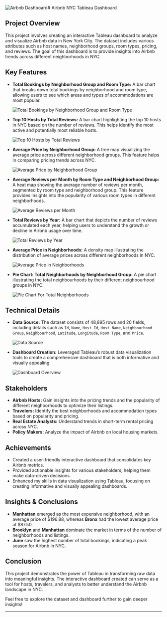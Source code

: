 ![Airbnb Dashboard](https://github.com/user-attachments/assets/15d71709-32ea-4ce3-988b-824bad1afd8f)# Airbnb NYC Tableau Dashboard

## Project Overview

This project involves creating an interactive Tableau dashboard to analyze and visualize Airbnb data in New York City. The dataset includes various attributes such as host names, neighborhood groups, room types, pricing, and reviews. The goal of this dashboard is to provide insights into Airbnb trends across different neighborhoods in NYC.

## Key Features

- **Total Bookings by Neighborhood Group and Room Type:** A bar chart that breaks down total bookings by neighborhood and room type, allowing users to see which areas and types of accommodations are most popular.
  
  ![Total Bookings by Neighborhood Group and Room Type](https://github.com/user-attachments/assets/ffd4b1f6-2122-40c7-8010-d78f16112085)


- **Top 10 Hosts by Total Reviews:** A bar chart highlighting the top 10 hosts in NYC based on the number of reviews. This helps identify the most active and potentially most reliable hosts.
  
  ![Top 10 Hosts by Total Reviews](https://github.com/user-attachments/assets/8986b86f-08a7-4021-b836-cefa70c3d580)


- **Average Price by Neighborhood Group:** A tree map visualizing the average price across different neighborhood groups. This feature helps in comparing pricing trends across NYC.
  
  ![Average Price by Neighborhood Group](https://github.com/user-attachments/assets/5e0fae4f-57e6-4d8e-914c-27ce9312ede9)


- **Average Reviews per Month by Room Type and Neighborhood Group:** A heat map showing the average number of reviews per month, segmented by room type and neighborhood group. This feature provides insights into the popularity of various room types in different neighborhoods.
  
  ![Average Reviews per Month](https://github.com/user-attachments/assets/19474107-6a90-4760-b5bd-4185e1b9408e)


- **Total Reviews by Year:** A bar chart that depicts the number of reviews accumulated each year, helping users to understand the growth or decline in Airbnb usage over time.
  
  ![Total Reviews by Year](https://github.com/user-attachments/assets/7fb96234-8aea-4894-8eb3-20d501001689)


- **Average Price in Neighborhoods:** A density map illustrating the distribution of average prices across different neighborhoods in NYC.
  
  ![Average Price in Neighborhoods](https://github.com/user-attachments/assets/acfa8ac7-f4b9-4c59-af9a-0b4496916e94)

- **Pie Chart: Total Neighborhoods by Neighborhood Group:** A pie chart illustrating the total neighbourhoods by their different neighbourhood groups in NYC.
  
  ![Pie Chart For Total Neighborhoods](https://github.com/user-attachments/assets/dfbe90b3-3a0d-4e22-95d3-46cd00c37ad9)



## Technical Details

- **Data Source:** The dataset consists of 48,895 rows and 20 fields, including details such as `Id`, `Name`, `Host Id`, `Host Name`, `Neighbourhood Group`, `Neighbourhood`, `Latitude`, `Longitude`, `Room Type`, and `Price`.
  
  ![Data Source](https://github.com/user-attachments/assets/d46ad649-f849-46ac-9055-d48fe4b51874)


- **Dashboard Creation:** Leveraged Tableau’s robust data visualization tools to create a comprehensive dashboard that is both informative and visually appealing.
  
  ![Dashboard Overview](https://github.com/user-attachments/assets/1c80fcb3-8efb-4d33-91ec-89794feefd19)


## Stakeholders

- **Airbnb Hosts:** Gain insights into the pricing trends and the popularity of different neighborhoods to optimize their listings.
- **Travelers:** Identify the best neighborhoods and accommodation types based on popularity and pricing.
- **Real Estate Analysts:** Understand trends in short-term rental pricing across NYC.
- **Policy Makers:** Analyze the impact of Airbnb on local housing markets.

## Achievements

- Created a user-friendly interactive dashboard that consolidates key Airbnb metrics.
- Provided actionable insights for various stakeholders, helping them make data-driven decisions.
- Enhanced my skills in data visualization using Tableau, focusing on creating informative and visually appealing dashboards.

## Insights & Conclusions

- **Manhattan** emerged as the most expensive neighborhood, with an average price of $196.88, whereas **Bronx** had the lowest average price at $87.50.
- **Brooklyn** and **Manhattan** dominate the market in terms of the number of neighborhoods and listings.
- **June** saw the highest number of total bookings, indicating a peak season for Airbnb in NYC.

## Conclusion

This project demonstrates the power of Tableau in transforming raw data into meaningful insights. The interactive dashboard created can serve as a tool for hosts, travelers, and analysts to better understand the Airbnb landscape in NYC.

Feel free to explore the dataset and dashboard further to gain deeper insights!

---
